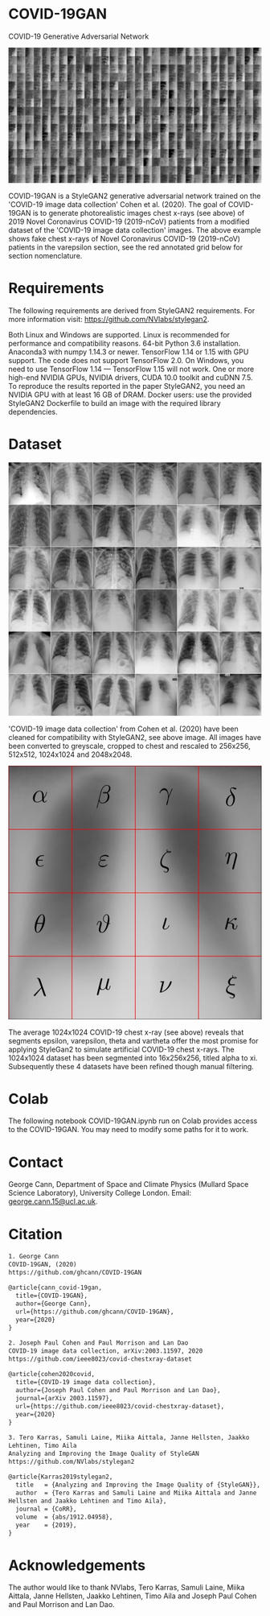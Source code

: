 # COVID-19GAN
COVID-19 Generative Adversarial Network 

![Teaser image](./images/COVID-19GAN_example.jpg)

COVID-19GAN is a StyleGAN2 generative adversarial  network trained on the 'COVID-19 image data collection' Cohen et al. (2020). The goal of COVID-19GAN is to generate photorealistic images chest x-rays (see above) of 2019 Novel Coronavirus COVID-19 (2019-nCoV) patients from a modified dataset of the 'COVID-19 image data collection' images. The above example shows fake chest x-rays of Novel Coronavirus COVID-19 (2019-nCoV) patients in the varepsilon section, see the red annotated grid below for section nomenclature. 

# Requirements

The following requirements are derived from StyleGAN2 requirements. For more information visit: https://github.com/NVlabs/stylegan2. 

Both Linux and Windows are supported.
Linux is recommended for performance and compatibility reasons.
64-bit Python 3.6 installation. 
Anaconda3 with numpy 1.14.3 or newer.
TensorFlow 1.14 or 1.15 with GPU support. 
The code does not support TensorFlow 2.0.
On Windows, you need to use TensorFlow 1.14 — TensorFlow 1.15 will not work.
One or more high-end NVIDIA GPUs, NVIDIA drivers, CUDA 10.0 toolkit and cuDNN 7.5. 
To reproduce the results reported in the paper StyleGAN2, you need an NVIDIA GPU with at least 16 GB of DRAM.
Docker users: use the provided StyleGAN2 Dockerfile to build an image with the required library dependencies.

# Dataset 

![Teaser image](./images/centred_COVID-19_image_data_collection_grid1.jpg)

'COVID-19 image data collection' from Cohen et al. (2020) have been cleaned for compatibility with StyleGAN2, see above image. All images have been converted to greyscale, cropped to chest and rescaled to 256x256, 512x512, 1024x1024 and 2048x2048. 

![Teaser image](./images/average_grid_clear_title.jpg)

The average 1024x1024 COVID-19 chest x-ray (see above) reveals that segments epsilon, varepsilon, theta and vartheta offer the most promise for applying StyleGan2 to simulate artificial COVID-19 chest x-rays. The 1024x1024 dataset has been segmented into 16x256x256, titled alpha to xi. Subsequently these 4 datasets have been refined though manual filtering. 

# Colab
The following notebook COVID-19GAN.ipynb run on Colab provides access to the COVID-19GAN. You may need to modify some paths for it to work. 


# Contact
George Cann, Department of Space and Climate Physics (Mullard Space Science Laboratory), University College London.
Email: george.cann.15@ucl.ac.uk. 

# Citation
```
1. George Cann
COVID-19GAN, (2020)
https://github.com/ghcann/COVID-19GAN
```

```
@article{cann_covid-19gan,
  title={COVID-19GAN},
  author={George Cann},
  url={https://github.com/ghcann/COVID-19GAN},
  year={2020}
}
```

```
2. Joseph Paul Cohen and Paul Morrison and Lan Dao
COVID-19 image data collection, arXiv:2003.11597, 2020
https://github.com/ieee8023/covid-chestxray-dataset
```
```
@article{cohen2020covid,
  title={COVID-19 image data collection},
  author={Joseph Paul Cohen and Paul Morrison and Lan Dao},
  journal={arXiv 2003.11597},
  url={https://github.com/ieee8023/covid-chestxray-dataset},
  year={2020}
}
```

```
3. Tero Karras, Samuli Laine, Miika Aittala, Janne Hellsten, Jaakko Lehtinen, Timo Aila
Analyzing and Improving the Image Quality of StyleGAN
https://github.com/NVlabs/stylegan2
```

```
@article{Karras2019stylegan2,
  title   = {Analyzing and Improving the Image Quality of {StyleGAN}},
  author  = {Tero Karras and Samuli Laine and Miika Aittala and Janne Hellsten and Jaakko Lehtinen and Timo Aila},
  journal = {CoRR},
  volume  = {abs/1912.04958},
  year    = {2019},
}
```

# Acknowledgements

The author would like to thank NVlabs, Tero Karras, Samuli Laine, Miika Aittala, Janne Hellsten, Jaakko Lehtinen, Timo Aila and Joseph Paul Cohen and Paul Morrison and Lan Dao. 
